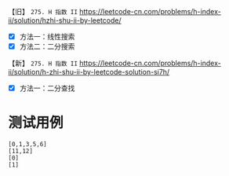 
【旧】 `275. H 指数 II` https://leetcode-cn.com/problems/h-index-ii/solution/hzhi-shu-ii-by-leetcode/
- [x] 方法一：线性搜索
- [x] 方法二：二分搜索

【新】 `275. H 指数 II` https://leetcode-cn.com/problems/h-index-ii/solution/h-zhi-shu-ii-by-leetcode-solution-si7h/
- [x] 方法一：二分查找

# 测试用例

```
[0,1,3,5,6]
[11,12]
[0]
[1]
```
